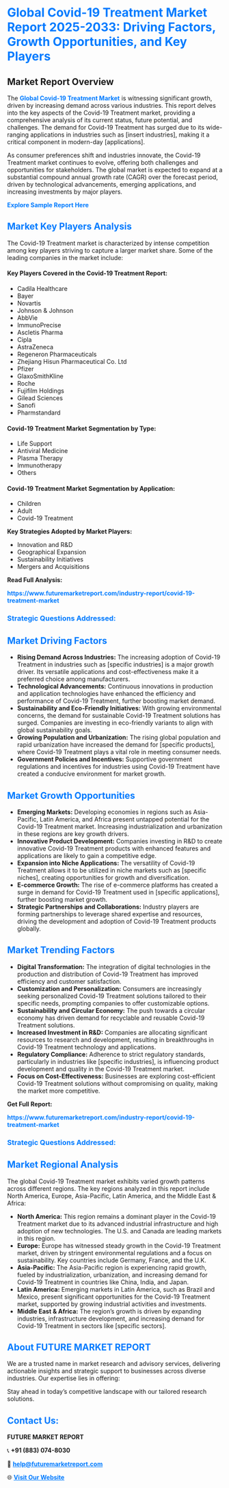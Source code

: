 <h1 style="color: #007BFF;">Global Covid-19 Treatment Market Report 2025-2033: Driving Factors, Growth Opportunities, and Key Players</h1>

<section id="overview">
<h2>Market Report Overview</h2>
<p>The <a href="https://www.futuremarketreport.com/industry-report/covid-19-treatment-market" style="color: #007BFF; text-decoration: none;"><strong>Global Covid-19 Treatment Market</strong></a> is witnessing significant growth, driven by increasing demand across various industries. This report delves into the key aspects of the Covid-19 Treatment market, providing a comprehensive analysis of its current status, future potential, and challenges. The demand for Covid-19 Treatment has surged due to its wide-ranging applications in industries such as [insert industries], making it a critical component in modern-day [applications].</p>
<p>As consumer preferences shift and industries innovate, the Covid-19 Treatment market continues to evolve, offering both challenges and opportunities for stakeholders. The global market is expected to expand at a substantial compound annual growth rate (CAGR) over the forecast period, driven by technological advancements, emerging applications, and increasing investments by major players.</p>
</section>

<section id="overview">
<p><a href="https://www.futuremarketreport.com/request-sample/reportId=122000" style="color: #007BFF; text-decoration: none;"><strong>Explore Sample Report Here</strong></a></p>
</section>

<section id="key-players">
<h2 style="color: #007BFF;">Market Key Players Analysis</h2>
<p>The Covid-19 Treatment market is characterized by intense competition among key players striving to capture a larger market share. Some of the leading companies in the market include:</p>
<h4>Key Players Covered in the Covid-19 Treatment Report:</h4>
<ul><li>Cadila Healthcare</li><li>Bayer</li><li>Novartis</li><li>Johnson &amp; Johnson</li><li>AbbVie</li><li>ImmunoPrecise</li><li>Ascletis Pharma</li><li>Cipla</li><li>AstraZeneca</li><li>Regeneron Pharmaceuticals</li><li>Zhejiang Hisun Pharmaceutical Co. Ltd</li><li>Pfizer</li><li>GlaxoSmithKline</li><li>Roche</li><li>Fujifilm Holdings</li><li>Gilead Sciences</li><li>Sanofi</li><li>Pharmstandard</li></ul>
<h4>Covid-19 Treatment Market Segmentation by Type:</h4>
<ul><li>Life Support</li><li>Antiviral Medicine</li><li>Plasma Therapy</li><li>Immunotherapy</li><li>Others</li></ul>

<h4>Covid-19 Treatment Market Segmentation by Application:</h4>
<ul><li>Children</li><li>Adult</li><li>Covid-19 Treatment</li></ul>
<p><strong>Key Strategies Adopted by Market Players:</strong></p>
<ul>
<li>Innovation and R&D</li>
<li>Geographical Expansion</li>
<li>Sustainability Initiatives</li>
<li>Mergers and Acquisitions</li>
</ul>
</section>

<section>
<p><strong>Read Full Analysis: </strong></p><a href="https://www.futuremarketreport.com/industry-report/covid-19-treatment-market" style="color: #007BFF; text-decoration: none;"><strong>https://www.futuremarketreport.com/industry-report/covid-19-treatment-market</strong></a>
<h3 style="color: #007BFF;">Strategic Questions Addressed:</h3>
</section>

<section id="driving-factors">
<h2 style="color: #007BFF;">Market Driving Factors</h2>
<ul>
<li><strong>Rising Demand Across Industries:</strong> The increasing adoption of Covid-19 Treatment in industries such as [specific industries] is a major growth driver. Its versatile applications and cost-effectiveness make it a preferred choice among manufacturers.</li>
<li><strong>Technological Advancements:</strong> Continuous innovations in production and application technologies have enhanced the efficiency and performance of Covid-19 Treatment, further boosting market demand.</li>
<li><strong>Sustainability and Eco-Friendly Initiatives:</strong> With growing environmental concerns, the demand for sustainable Covid-19 Treatment solutions has surged. Companies are investing in eco-friendly variants to align with global sustainability goals.</li>
<li><strong>Growing Population and Urbanization:</strong> The rising global population and rapid urbanization have increased the demand for [specific products], where Covid-19 Treatment plays a vital role in meeting consumer needs.</li>
<li><strong>Government Policies and Incentives:</strong> Supportive government regulations and incentives for industries using Covid-19 Treatment have created a conducive environment for market growth.</li>
</ul>
</section>

<section id="growth-opportunities">
<h2 style="color: #007BFF;">Market Growth Opportunities</h2>
<ul>
<li><strong>Emerging Markets:</strong> Developing economies in regions such as Asia-Pacific, Latin America, and Africa present untapped potential for the Covid-19 Treatment market. Increasing industrialization and urbanization in these regions are key growth drivers.</li>
<li><strong>Innovative Product Development:</strong> Companies investing in R&D to create innovative Covid-19 Treatment products with enhanced features and applications are likely to gain a competitive edge.</li>
<li><strong>Expansion into Niche Applications:</strong> The versatility of Covid-19 Treatment allows it to be utilized in niche markets such as [specific niches], creating opportunities for growth and diversification.</li>
<li><strong>E-commerce Growth:</strong> The rise of e-commerce platforms has created a surge in demand for Covid-19 Treatment used in [specific applications], further boosting market growth.</li>
<li><strong>Strategic Partnerships and Collaborations:</strong> Industry players are forming partnerships to leverage shared expertise and resources, driving the development and adoption of Covid-19 Treatment products globally.</li>
</ul>
</section>

<section id="trending-factors">
<h2 style="color: #007BFF;">Market Trending Factors</h2>
<ul>
<li><strong>Digital Transformation:</strong> The integration of digital technologies in the production and distribution of Covid-19 Treatment has improved efficiency and customer satisfaction.</li>
<li><strong>Customization and Personalization:</strong> Consumers are increasingly seeking personalized Covid-19 Treatment solutions tailored to their specific needs, prompting companies to offer customizable options.</li>
<li><strong>Sustainability and Circular Economy:</strong> The push towards a circular economy has driven demand for recyclable and reusable Covid-19 Treatment solutions.</li>
<li><strong>Increased Investment in R&D:</strong> Companies are allocating significant resources to research and development, resulting in breakthroughs in Covid-19 Treatment technology and applications.</li>
<li><strong>Regulatory Compliance:</strong> Adherence to strict regulatory standards, particularly in industries like [specific industries], is influencing product development and quality in the Covid-19 Treatment market.</li>
<li><strong>Focus on Cost-Effectiveness:</strong> Businesses are exploring cost-efficient Covid-19 Treatment solutions without compromising on quality, making the market more competitive.</li>
</ul>
</section>

<section>
<p><strong>Get Full Report: </strong></p><a href="https://www.futuremarketreport.com/industry-report/covid-19-treatment-market" style="color: #007BFF; text-decoration: none;"><strong>https://www.futuremarketreport.com/industry-report/covid-19-treatment-market</strong></a>
<h3 style="color: #007BFF;">Strategic Questions Addressed:</h3>
</section>


<section id="regional-analysis">
<h2 style="color: #007BFF;">Market Regional Analysis</h2>
<p>The global Covid-19 Treatment market exhibits varied growth patterns across different regions. The key regions analyzed in this report include North America, Europe, Asia-Pacific, Latin America, and the Middle East & Africa:</p>
<ul>
<li><strong>North America:</strong> This region remains a dominant player in the Covid-19 Treatment market due to its advanced industrial infrastructure and high adoption of new technologies. The U.S. and Canada are leading markets in this region.</li>
<li><strong>Europe:</strong> Europe has witnessed steady growth in the Covid-19 Treatment market, driven by stringent environmental regulations and a focus on sustainability. Key countries include Germany, France, and the U.K.</li>
<li><strong>Asia-Pacific:</strong> The Asia-Pacific region is experiencing rapid growth, fueled by industrialization, urbanization, and increasing demand for Covid-19 Treatment in countries like China, India, and Japan.</li>
<li><strong>Latin America:</strong> Emerging markets in Latin America, such as Brazil and Mexico, present significant opportunities for the Covid-19 Treatment market, supported by growing industrial activities and investments.</li>
<li><strong>Middle East & Africa:</strong> The region’s growth is driven by expanding industries, infrastructure development, and increasing demand for Covid-19 Treatment in sectors like [specific sectors].</li>
</ul>
</section>

<footer>
<h2 style="color: #007BFF;">About FUTURE MARKET REPORT</h2>
<p>We are a trusted name in market research and advisory services, delivering actionable insights and strategic support to businesses across diverse industries. Our expertise lies in offering:</p>

<p>Stay ahead in today’s competitive landscape with our tailored research solutions.</p>

<h2 style="color: #007BFF;">Contact Us:</h2>
<p><strong>FUTURE MARKET REPORT</strong></p>
<p>📞 <strong>+91 (883) 074-8030</strong></p>
<p>📧 <strong><a href="mailto:help@futuremarketreport.com" style="color: #007BFF;">help@futuremarketreport.com</a></strong></p>
<p>🌐 <strong><a href="https://www.futuremarketreport.com/" style="color: #007BFF;">Visit Our Website</a></strong></p>
</footer>